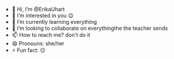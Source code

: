- 👋 Hi, I’m @ErikaUhart
- 👀 I’m interested in you 😉
- 🌱 I’m currently learning everything 
- 💞️ I’m looking to collaborate on everythingthe the teacher sends
- 📫 How to reach me? don't do it 
- 😄 Pronouns: she/her
- ⚡ Fun fact: 😐

<!---
ErikaUhart/ErikaUhart is a ✨ special ✨ repository because its `README.md` (this file) appears on your GitHub profile.
You can click the Preview link to take a look at your changes.
--->
